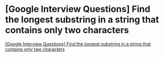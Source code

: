 # [Google Interview Questions] Find the longest substring in a string that contains only two characters
[[Google Interview Questions] Find the longest substring in a string that contains only two characters](https://aiwithcloud.com/2022/09/19/google_interview_questions_find_the_longest_substring_in_a_string_that_contains_only_two_characters/)